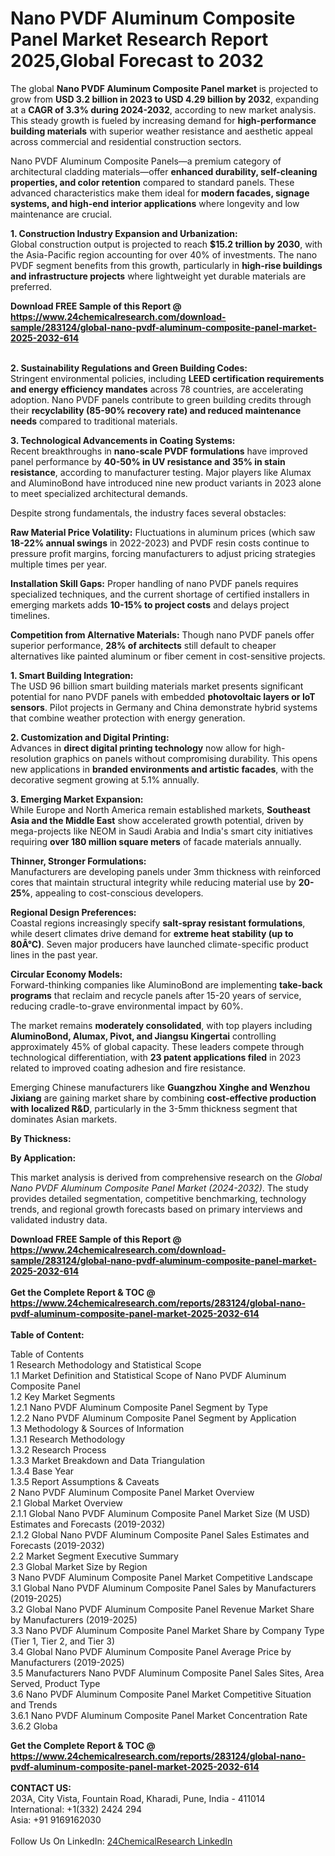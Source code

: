 <h1>Nano PVDF Aluminum Composite Panel Market Research Report 2025,Global Forecast to 2032</h1><p>The global <strong>Nano PVDF Aluminum Composite Panel market</strong> is projected to grow from <strong>USD 3.2 billion in 2023 to USD 4.29 billion by 2032</strong>, expanding at a <strong>CAGR of 3.3% during 2024-2032</strong>, according to new market analysis. This steady growth is fueled by increasing demand for <strong>high-performance building materials</strong> with superior weather resistance and aesthetic appeal across commercial and residential construction sectors.</p><p>Nano PVDF Aluminum Composite Panels—a premium category of architectural cladding materials—offer <strong>enhanced durability, self-cleaning properties, and color retention</strong> compared to standard panels. These advanced characteristics make them ideal for <strong>modern facades, signage systems, and high-end interior applications</strong> where longevity and low maintenance are crucial.</p><p><strong>1. Construction Industry Expansion and Urbanization:</strong><br>
Global construction output is projected to reach <strong>$15.2 trillion by 2030</strong>, with the Asia-Pacific region accounting for over 40% of investments. The nano PVDF segment benefits from this growth, particularly in <strong>high-rise buildings and infrastructure projects</strong> where lightweight yet durable materials are preferred.</p><div><b>Download FREE Sample of this Report @ 
            <a href="https://www.24chemicalresearch.com/download-sample/283124/global-nano-pvdf-aluminum-composite-panel-market-2025-2032-614">
            https://www.24chemicalresearch.com/download-sample/283124/global-nano-pvdf-aluminum-composite-panel-market-2025-2032-614</a></b></div><br><p><strong>2. Sustainability Regulations and Green Building Codes:</strong><br>
Stringent environmental policies, including <strong>LEED certification requirements and energy efficiency mandates</strong> across 78 countries, are accelerating adoption. Nano PVDF panels contribute to green building credits through their <strong>recyclability (85-90% recovery rate) and reduced maintenance needs</strong> compared to traditional materials.</p><p><strong>3. Technological Advancements in Coating Systems:</strong><br>
Recent breakthroughs in <strong>nano-scale PVDF formulations</strong> have improved panel performance by <strong>40-50% in UV resistance and 35% in stain resistance</strong>, according to manufacturer testing. Major players like Alumax and AluminoBond have introduced nine new product variants in 2023 alone to meet specialized architectural demands.</p><p>Despite strong fundamentals, the industry faces several obstacles:</p><p><strong>Raw Material Price Volatility:</strong> Fluctuations in aluminum prices (which saw <strong>18-22% annual swings</strong> in 2022-2023) and PVDF resin costs continue to pressure profit margins, forcing manufacturers to adjust pricing strategies multiple times per year.</p><p><strong>Installation Skill Gaps:</strong> Proper handling of nano PVDF panels requires specialized techniques, and the current shortage of certified installers in emerging markets adds <strong>10-15% to project costs</strong> and delays project timelines.</p><p><strong>Competition from Alternative Materials:</strong> Though nano PVDF panels offer superior performance, <strong>28% of architects</strong> still default to cheaper alternatives like painted aluminum or fiber cement in cost-sensitive projects.</p><p><strong>1. Smart Building Integration:</strong><br>
The USD 96 billion smart building materials market presents significant potential for nano PVDF panels with embedded <strong>photovoltaic layers or IoT sensors</strong>. Pilot projects in Germany and China demonstrate hybrid systems that combine weather protection with energy generation.</p><p><strong>2. Customization and Digital Printing:</strong><br>
Advances in <strong>direct digital printing technology</strong> now allow for high-resolution graphics on panels without compromising durability. This opens new applications in <strong>branded environments and artistic facades</strong>, with the decorative segment growing at 5.1% annually.</p><p><strong>3. Emerging Market Expansion:</strong><br>
While Europe and North America remain established markets, <strong>Southeast Asia and the Middle East</strong> show accelerated growth potential, driven by mega-projects like NEOM in Saudi Arabia and India's smart city initiatives requiring <strong>over 180 million square meters</strong> of facade materials annually.</p><p><strong>Thinner, Stronger Formulations:</strong><br>
    Manufacturers are developing panels under 3mm thickness with reinforced cores that maintain structural integrity while reducing material use by <strong>20-25%</strong>, appealing to cost-conscious developers.</p><p><strong>Regional Design Preferences:</strong><br>
    Coastal regions increasingly specify <strong>salt-spray resistant formulations</strong>, while desert climates drive demand for <strong>extreme heat stability (up to 80Â°C)</strong>. Seven major producers have launched climate-specific product lines in the past year.</p><p><strong>Circular Economy Models:</strong><br>
    Forward-thinking companies like AluminoBond are implementing <strong>take-back programs</strong> that reclaim and recycle panels after 15-20 years of service, reducing cradle-to-grave environmental impact by 60%.</p><p>The market remains <strong>moderately consolidated</strong>, with top players including <strong>AluminoBond, Alumax, Pivot, and Jiangsu Kingertai</strong> controlling approximately 45% of global capacity. These leaders compete through technological differentiation, with <strong>23 patent applications filed</strong> in 2023 related to improved coating adhesion and fire resistance.</p><p>Emerging Chinese manufacturers like <strong>Guangzhou Xinghe and Wenzhou Jixiang</strong> are gaining market share by combining <strong>cost-effective production with localized R&amp;D</strong>, particularly in the 3-5mm thickness segment that dominates Asian markets.</p><p><strong>By Thickness:</strong></p><p><strong>By Application:</strong></p><p>This market analysis is derived from comprehensive research on the <em>Global Nano PVDF Aluminum Composite Panel Market (2024-2032)</em>. The study provides detailed segmentation, competitive benchmarking, technology trends, and regional growth forecasts based on primary interviews and validated industry data.</p><div><b>Download FREE Sample of this Report @ 
            <a href="https://www.24chemicalresearch.com/download-sample/283124/global-nano-pvdf-aluminum-composite-panel-market-2025-2032-614">
            https://www.24chemicalresearch.com/download-sample/283124/global-nano-pvdf-aluminum-composite-panel-market-2025-2032-614</a></b></div><br><div><b>Get the Complete Report & TOC @ 
            <a href="https://www.24chemicalresearch.com/reports/283124/global-nano-pvdf-aluminum-composite-panel-market-2025-2032-614">
            https://www.24chemicalresearch.com/reports/283124/global-nano-pvdf-aluminum-composite-panel-market-2025-2032-614</a></b></div><br>
            <b>Table of Content:</b><p>Table of Contents<br />
1 Research Methodology and Statistical Scope<br />
1.1 Market Definition and Statistical Scope of Nano PVDF Aluminum Composite Panel<br />
1.2 Key Market Segments<br />
1.2.1 Nano PVDF Aluminum Composite Panel Segment by Type<br />
1.2.2 Nano PVDF Aluminum Composite Panel Segment by Application<br />
1.3 Methodology & Sources of Information<br />
1.3.1 Research Methodology<br />
1.3.2 Research Process<br />
1.3.3 Market Breakdown and Data Triangulation<br />
1.3.4 Base Year<br />
1.3.5 Report Assumptions & Caveats<br />
2 Nano PVDF Aluminum Composite Panel Market Overview<br />
2.1 Global Market Overview<br />
2.1.1 Global Nano PVDF Aluminum Composite Panel Market Size (M USD) Estimates and Forecasts (2019-2032)<br />
2.1.2 Global Nano PVDF Aluminum Composite Panel Sales Estimates and Forecasts (2019-2032)<br />
2.2 Market Segment Executive Summary<br />
2.3 Global Market Size by Region<br />
3 Nano PVDF Aluminum Composite Panel Market Competitive Landscape<br />
3.1 Global Nano PVDF Aluminum Composite Panel Sales by Manufacturers (2019-2025)<br />
3.2 Global Nano PVDF Aluminum Composite Panel Revenue Market Share by Manufacturers (2019-2025)<br />
3.3 Nano PVDF Aluminum Composite Panel Market Share by Company Type (Tier 1, Tier 2, and Tier 3)<br />
3.4 Global Nano PVDF Aluminum Composite Panel Average Price by Manufacturers (2019-2025)<br />
3.5 Manufacturers Nano PVDF Aluminum Composite Panel Sales Sites, Area Served, Product Type<br />
3.6 Nano PVDF Aluminum Composite Panel Market Competitive Situation and Trends<br />
3.6.1 Nano PVDF Aluminum Composite Panel Market Concentration Rate<br />
3.6.2 Globa</p><div><b>Get the Complete Report & TOC @ 
            <a href="https://www.24chemicalresearch.com/reports/283124/global-nano-pvdf-aluminum-composite-panel-market-2025-2032-614">
            https://www.24chemicalresearch.com/reports/283124/global-nano-pvdf-aluminum-composite-panel-market-2025-2032-614</a></b></div><br><b>CONTACT US:</b><br>
            203A, City Vista, Fountain Road, Kharadi, Pune, India - 411014<br>
            International: +1(332) 2424 294<br>
            Asia: +91 9169162030 <br><br>
            Follow Us On LinkedIn: <a href="https://www.linkedin.com/company/24chemicalresearch/">24ChemicalResearch LinkedIn</a>